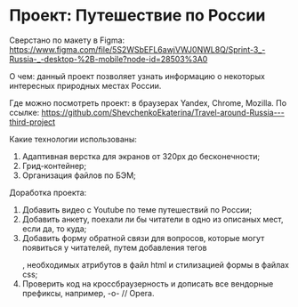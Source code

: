 # Проект: Путешествие по России

Сверстано по макету в Figma: https://www.figma.com/file/5S2WSbEFL6awjVWJ0NWL8Q/Sprint-3_-Russia-_-desktop-%2B-mobile?node-id=28503%3A0

О чем: данный проект позволяет узнать информацию о некоторых интересных природных местах России.

Где можно посмотреть проект: в браузерах Yandex, Chrome, Mozilla.
По ссылке: https://github.com/ShevchenkoEkaterina/Travel-around-Russia---third-project

Какие технологии использованы: 
1. Адаптивная верстка для экранов от 320px до бесконечности;
2. Грид-контейнер;
3. Организация файлов по БЭМ;

Доработка проекта:
1. Добавить видео с Youtube по теме путешествий по России;
2. Добавить анкету, поехали ли бы читатели в одно из описаных мест, если да, то куда;
2. Добавить форму обратной связи для вопросов, которые могут появиться у читателей, путем добавления тегов <form></form>, необходимых атрибутов в файл html и стилизацией формы в файлах css;
3. Проверить код на кроссбраузерность и дописать все вендорные префиксы, например, -o- // Opera.
